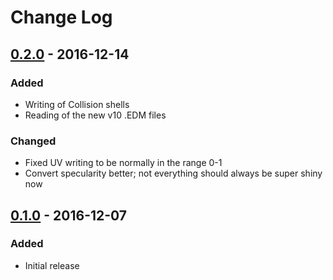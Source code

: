 # Change Log

## [0.2.0] - 2016-12-14
### Added
- Writing of Collision shells
- Reading of the new v10 .EDM files

### Changed
- Fixed UV writing to be normally in the range 0-1
- Convert specularity better; not everything should always be super shiny now

## [0.1.0] - 2016-12-07
### Added
- Initial release

[Unreleased]: https://github.com/ndevenish/Blender_ioEDM/compare/v0.2.0...master
[0.2.0]: https://github.com/ndevenish/Blender_ioEDM/compare/v0.1.0...v0.2.0
[0.1.0]: https://github.com/ndevenish/Blender_ioEDM/releases/tag/v0.1.0